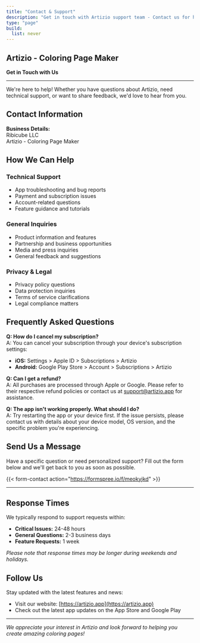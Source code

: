 ```yaml
---
title: "Contact & Support"
description: "Get in touch with Artizio support team - Contact us for help, questions, or feedback"
type: "page"
build:
  list: never
---
```


## Artizio - Coloring Page Maker

**Get in Touch with Us**

---

We're here to help! Whether you have questions about Artizio, need technical support, or want to share feedback, we'd love to hear from you.

## Contact Information

**Business Details:**  
Ribicube LLC  
Artizio - Coloring Page Maker  

## How We Can Help

### Technical Support
- App troubleshooting and bug reports
- Payment and subscription issues
- Account-related questions
- Feature guidance and tutorials

### General Inquiries
- Product information and features
- Partnership and business opportunities
- Media and press inquiries
- General feedback and suggestions

### Privacy & Legal
- Privacy policy questions
- Data protection inquiries
- Terms of service clarifications
- Legal compliance matters

## Frequently Asked Questions

**Q: How do I cancel my subscription?**  
A: You can cancel your subscription through your device's subscription settings:
- **iOS:** Settings > Apple ID > Subscriptions > Artizio
- **Android:** Google Play Store > Account > Subscriptions > Artizio

**Q: Can I get a refund?**  
A: All purchases are processed through Apple or Google. Please refer to their respective refund policies or contact us at support@artizio.app for assistance.

**Q: The app isn't working properly. What should I do?**  
A: Try restarting the app or your device first. If the issue persists, please contact us with details about your device model, OS version, and the specific problem you're experiencing.

## Send Us a Message

Have a specific question or need personalized support? Fill out the form below and we'll get back to you as soon as possible.

{{< form-contact action="https://formspree.io/f/meokyjkd" >}}

---

## Response Times

We typically respond to support requests within:
- **Critical Issues:** 24-48 hours
- **General Questions:** 2-3 business days
- **Feature Requests:** 1 week

*Please note that response times may be longer during weekends and holidays.*

## Follow Us

Stay updated with the latest features and news:
- Visit our website: [https://artizio.app](https://artizio.app)
- Check out the latest app updates on the App Store and Google Play

---

*We appreciate your interest in Artizio and look forward to helping you create amazing coloring pages!* 